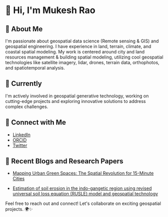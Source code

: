 # 👋 Hi, I'm Mukesh Rao

## 👀 About Me
I'm passionate about geospatial data science (Remote sensing & GIS) and geospatial engineering. I have experience in land, terrain, climate, and coastal spatial modeling. My work is centered around city and land resources management & building spatial modeling, utilizing cool geospatial technologies like satellite imagery, lidar, drones, terrain data, orthophotos, and spatiotemporal analysis.

## 🌱 Currently
I'm actively involved in geospatial generative technology, working on cutting-edge projects and exploring innovative solutions to address complex challenges.

## 🔗 Connect with Me
- [LinkedIn](https://www.linkedin.com/in/yadavmukesh1111001110/)
- [ORCID](https://orcid.org/0000-0002-4112-9674)
- [Twitter](https://twitter.com/Mukesh43888164?t=mwlZmp-94HB5CxdpAbwUzg&s=09)

## 📝 Recent Blogs and Research Papers
- [Mapping Urban Green Spaces: The Spatial Revolution for 15-Minute Cities](https://www.digitalbluefoam.com/post/mapping-urban-green-spaces-the-spatial-revolution-for-15-minute-cities)

- [Estimation of soil erosion in the indo-gangetic region using revised universal soil loss equation (RUSLE) model and geospatial technology](https://link.springer.com/article/10.1007/s40808-022-01553-w)


Feel free to reach out and connect! Let's collaborate on exciting geospatial projects. 🌍✨
